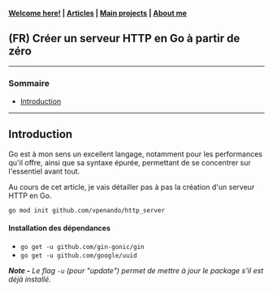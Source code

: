 #### [Welcome here!](https://vpenando.github.io) | [Articles](https://vpenando.github.io/articles.html) | [Main projects](https://vpenando.github.io/projects.html) | [About me](https://vpenando.github.io/about.html)

## (FR) Créer un serveur HTTP en Go à partir de zéro

---

### Sommaire
* [Introduction](#introduction)

---

## <a name="introduction">Introduction</a>

Go est à mon sens un excellent langage, notamment pour les performances qu'il offre, ainsi que sa syntaxe épurée, permettant de se concentrer sur l'essentiel avant tout.

Au cours de cet article, je vais détailler pas à pas la création d'un serveur HTTP en Go.

`go mod init github.com/vpenando/http_server`

#### Installation des dépendances

- `go get -u github.com/gin-gonic/gin`
- `go get -u github.com/google/uuid`

***Note -** Le flag `-u` (pour "update") permet de mettre à jour le package s'il est déjà installé.*

